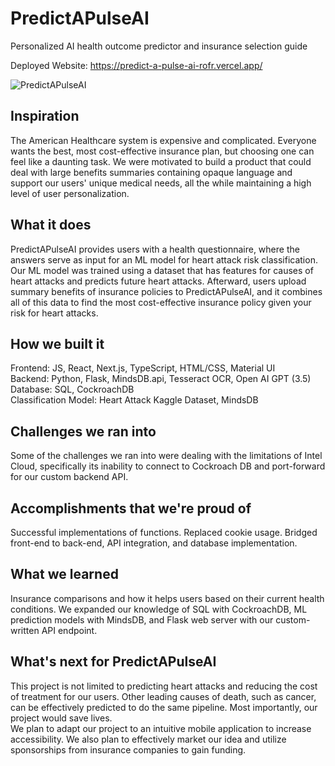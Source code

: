 # PredictAPulseAI

Personalized AI health outcome predictor and insurance selection guide

Deployed Website: https://predict-a-pulse-ai-rofr.vercel.app/

![PredictAPulseAI](https://github.com/themeghamind/PredictAPulseAI/assets/57195399/ec00b035-95b1-410a-a5c7-0d3e997e47ad)


## Inspiration
The American Healthcare system is expensive and complicated. Everyone wants the best, most cost-effective insurance plan, but choosing one can feel like a daunting task. We were motivated to build a product that could deal with large benefits summaries containing opaque language and support our users' unique medical needs, all the while maintaining a high level of user personalization.

## What it does
PredictAPulseAI provides users with a health questionnaire, where the answers serve as input for an ML model for heart attack risk classification. Our ML model was trained using a dataset that has features for causes of heart attacks and predicts future heart attacks. Afterward, users upload summary benefits of insurance policies to PredictAPulseAI, and it combines all of this data to find the most cost-effective insurance policy given your risk for heart attacks.

## How we built it
Frontend: JS, React, Next.js, TypeScript, HTML/CSS, Material UI  
Backend: Python, Flask, MindsDB.api, Tesseract OCR, Open AI GPT (3.5)  
Database: SQL, CockroachDB  
Classification Model: Heart Attack Kaggle Dataset, MindsDB

## Challenges we ran into
Some of the challenges we ran into were dealing with the limitations of Intel Cloud, specifically its inability to connect to Cockroach DB and port-forward for our custom backend API.

## Accomplishments that we're proud of
Successful implementations of functions. Replaced cookie usage.
Bridged front-end to back-end, API integration, and database implementation.

## What we learned
Insurance comparisons and how it helps users based on their current health conditions. We expanded our knowledge of SQL with CockroachDB, ML prediction models with MindsDB, and Flask web server with our custom-written API endpoint.

## What's next for PredictAPulseAI
This project is not limited to predicting heart attacks and reducing the cost of treatment for our users. Other leading causes of death, such as cancer, can be effectively predicted to do the same pipeline. Most importantly, our project would save lives.  
We plan to adapt our project to an intuitive mobile application to increase accessibility. We also plan to effectively market our idea and utilize sponsorships from insurance companies to gain funding.
